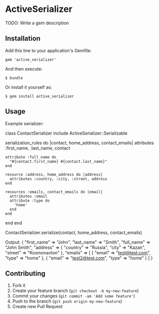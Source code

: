 # ActiveSerializer

TODO: Write a gem description

## Installation

Add this line to your application's Gemfile:

    gem 'active_serializer'

And then execute:

    $ bundle

Or install it yourself as:

    $ gem install active_serializer

## Usage

Example serializer:

class ContactSerializer
  include ActiveSerializer::Serializable

  serialization_rules do |contact, home_address, contact_emails|
    attributes :first_name, :last_name, contact

    attribute :full_name do
      "#{contact.first_name} #{contact.last_name}"
    end

    resource :address, home_address do |address|
      attributes :country, :city, :street, address
    end

    resources :emails, contact_emails do |email|
      attributes :email
      attribute :type do
        'home'
      end
    end
  end
end

ContactSerializer.serialize(contact, home_address, contact_emails)

Output:
{
  "first_name" => "John",
  "last_name" => "Smith",
  "full_name" => "John Smith",
  "address" => {
    "country" => "Russia",
    "city" => "Kazan",
    "street" => "Kosmonavton"
  },
  "emails" => [
    { "email" => "test@test.com", "type" => "home" },
    { "email" => "test2@test.com", "type" => "home" }
  ]
}

## Contributing

1. Fork it
2. Create your feature branch (`git checkout -b my-new-feature`)
3. Commit your changes (`git commit -am 'Add some feature'`)
4. Push to the branch (`git push origin my-new-feature`)
5. Create new Pull Request

